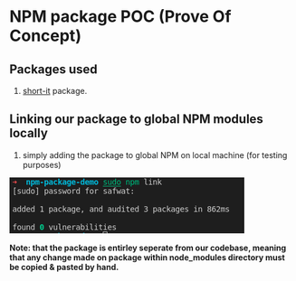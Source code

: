 # NPM package POC (Prove Of Concept)

## Packages used

1. [short-it](https://github.com/safwat-fathi/short-it) package.

## Linking our package to global NPM modules locally

1. simply adding the package to global NPM on local machine (for testing purposes)

![add package to global NPM](./screenshots/npm-link-to-global-npm-modules-local.png)

**Note: that the package is entirley seperate from our codebase, meaning that any change made on package within node_modules directory must be copied & pasted by hand.**
